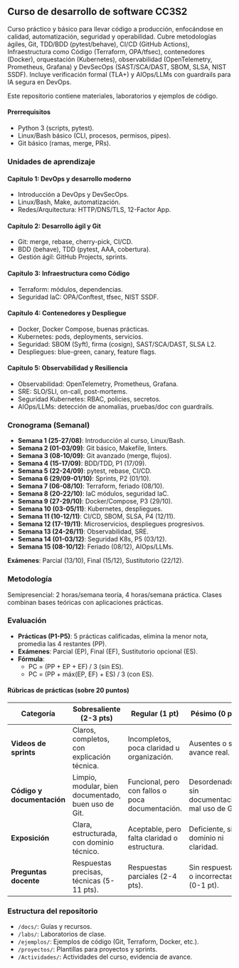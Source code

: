 ## Curso de desarrollo de software CC3S2
Curso práctico y básico para llevar código a producción, enfocándose en calidad, automatización, seguridad y operabilidad. Cubre  metodologías ágiles, Git, TDD/BDD (pytest/behave), CI/CD (GitHub Actions), Infraestructura como Código (Terraform, OPA/tfsec), contenedores (Docker), orquestación (Kubernetes), observabilidad (OpenTelemetry, Prometheus, Grafana) y DevSecOps (SAST/SCA/DAST, SBOM, SLSA, NIST SSDF). Incluye verificación formal (TLA+) y AIOps/LLMs con guardrails para IA segura en DevOps.

Este repositorio contiene materiales, laboratorios y ejemplos de código.

#### Prerrequisitos

- Python 3 (scripts, pytest).
- Linux/Bash básico (CLI, procesos, permisos, pipes).
- Git básico (ramas, merge, PRs).

### Unidades de aprendizaje

#### Capítulo 1: DevOps y desarrollo moderno
- Introducción a DevOps y DevSecOps.
- Linux/Bash, Make, automatización.
- Redes/Arquitectura: HTTP/DNS/TLS, 12-Factor App.

#### Capítulo 2: Desarrollo ágil y Git
- Git: merge, rebase, cherry-pick, CI/CD.
- BDD (behave), TDD (pytest, AAA, cobertura).
- Gestión ágil: GitHub Projects, sprints.

#### Capítulo 3: Infraestructura como Código
- Terraform: módulos, dependencias.
- Seguridad IaC: OPA/Conftest, tfsec, NIST SSDF.

#### Capítulo 4: Contenedores y Despliegue
- Docker, Docker Compose, buenas prácticas.
- Kubernetes: pods, deployments, servicios.
- Seguridad: SBOM (Syft), firma (cosign), SAST/SCA/DAST, SLSA L2.
- Despliegues: blue-green, canary, feature flags.

#### Capítulo 5: Observabilidad y Resiliencia
- Observabilidad: OpenTelemetry, Prometheus, Grafana.
- SRE: SLO/SLI, on-call, post-mortems.
- Seguridad Kubernetes: RBAC, policies, secretos.
- AIOps/LLMs: detección de anomalías, pruebas/doc con guardrails.

### Cronograma (Semanal)

- **Semana 1 (25-27/08)**: Introducción al curso, Linux/Bash.
- **Semana 2 (01-03/09)**: Git básico, Makefile, linters.
- **Semana 3 (08-10/09)**: Git avanzado (merge, flujos).
- **Semana 4 (15-17/09)**: BDD/TDD, P1 (17/09).
- **Semana 5 (22-24/09)**: pytest, rebase, CI/CD.
- **Semana 6 (29/09-01/10)**: Sprints, P2 (01/10).
- **Semana 7 (06-08/10)**: Terraform, feriado (08/10).
- **Semana 8 (20-22/10)**: IaC módulos, seguridad IaC.
- **Semana 9 (27-29/10)**: Docker/Compose, P3 (29/10).
- **Semana 10 (03-05/11)**: Kubernetes, despliegues.
- **Semana 11 (10-12/11)**: CI/CD, SBOM, SLSA, P4 (12/11).
- **Semana 12 (17-19/11)**: Microservicios, despliegues progresivos.
- **Semana 13 (24-26/11)**: Observabilidad, SRE.
- **Semana 14 (01-03/12)**: Seguridad K8s, P5 (03/12).
- **Semana 15 (08-10/12)**: Feriado (08/12), AIOps/LLMs.

**Exámenes**: Parcial (13/10), Final (15/12), Sustitutorio (22/12).

### Metodología

Semipresencial: 2 horas/semana teoría, 4 horas/semana práctica. Clases combinan bases teóricas con aplicaciones prácticas.

### Evaluación

- **Prácticas (P1-P5)**: 5 prácticas calificadas, elimina la menor nota, promedia las 4 restantes (PP).
- **Exámenes**: Parcial (EP), Final (EF), Sustitutorio opcional (ES).
- **Fórmula**:
  - PC = (PP + EP + EF) / 3 (sin ES).
  - PC = (PP + máx(EP, EF) + ES) / 3 (con ES).

#### Rúbricas de prácticas (sobre 20 puntos)

| Categoría                | Sobresaliente (2-3 pts)                              | Regular (1 pt)                              | Pésimo (0 pts)                              |
|--------------------------|-----------------------------------------------------|---------------------------------------------|---------------------------------------------|
| **Videos de sprints**    | Claros, completos, con explicación técnica.          | Incompletos, poca claridad u organización.  | Ausentes o sin avance real.                 |
| **Código y documentación** | Limpio, modular, bien documentado, buen uso de Git. | Funcional, pero con fallos o poca documentación. | Desordenado, sin documentación, mal uso de Git. |
| **Exposición**           | Clara, estructurada, con dominio técnico.           | Aceptable, pero falta claridad o estructura. | Deficiente, sin dominio ni claridad.        |
| **Preguntas docente**    | Respuestas precisas, técnicas (5-11 pts).           | Respuestas parciales (2-4 pts).             | Sin respuestas o incorrectas (0-1 pt).      |

### Estructura del repositorio

- `/docs/`: Guías y recursos.
- `/labs/`: Laboratorios de clase.
- `/ejemplos/`: Ejemplos de código (Git, Terraform, Docker, etc.).
- `/proyectos/`: Plantillas para proyectos y sprints.
- `/Actividades/`: Actividades del curso, evidencia de avance.
